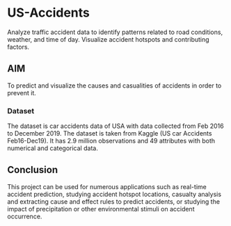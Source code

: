 # US-Accidents
Analyze traffic accident data to identify patterns related to road conditions, weather, and time of day. Visualize accident hotspots and contributing factors.


## AIM
To predict and visualize the causes and casualities of accidents in order to prevent it.

### Dataset
The dataset is car accidents data of USA with data collected from Feb 2016 to December 2019. The dataset is taken from Kaggle (US car Accidents Feb16-Dec19). It has 2.9 million observations and 49 attributes with both numerical and categorical data.

## Conclusion
This project can be used for numerous applications such as real-time accident prediction, studying accident hotspot locations, casualty analysis and extracting cause and effect rules to predict accidents, or studying the impact of precipitation or other environmental stimuli on accident occurrence.
